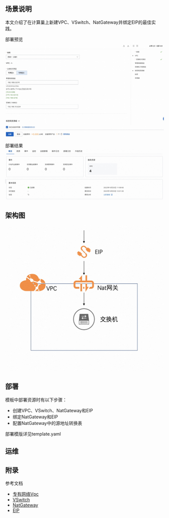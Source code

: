 ## 场景说明
本文介绍了在计算巢上新建VPC、VSwitch、NatGateway并绑定EIP的最佳实践。

部署预览
![deploy.jpg](deploy.jpg)

部署结果
![result.jqg](result.jpg)

## 架构图
![architecture.jpg](architecture.jpg)

## 部署
模板中部署资源时有以下步骤：
  * 创建VPC、VSwitch、NatGateway和EIP
  * 绑定NatGateway和EIP
  * 配置NatGateway中的源地址转换表

部署模版详见template.yaml

## 运维


## 附录
参考文档
* [专有网络Vpc](https://ros.console.aliyun.com/resourceType/ALIYUN::ECS::VPC)
* [VSwitch](https://ros.console.aliyun.com/resourceType/ALIYUN::ECS::VSwitch)
* [NatGateway](https://ros.console.aliyun.com/resourceType/ALIYUN::VPC::NatGateway)
* [EIP](https://ros.console.aliyun.com/resourceType/ALIYUN::VPC::EIP)
